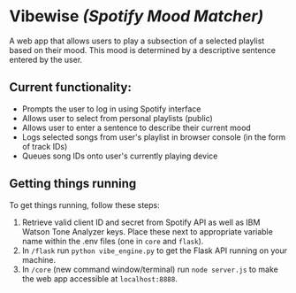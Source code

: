 # Vibewise *(Spotify Mood Matcher)*
A web app that allows users to play a subsection of a selected playlist based on their mood. This mood is determined by a descriptive sentence entered by the user.

## Current functionality:
* Prompts the user to log in using Spotify interface
* Allows user to select from personal playlists (public)
* Allows user to enter a sentence to describe their current mood
* Logs selected songs from user's playlist in browser console (in the form of track IDs)
* Queues song IDs onto user's currently playing device

## Getting things running
To get things running, follow these steps:
1) Retrieve valid client ID and secret from Spotify API as well as IBM Watson Tone Analyzer keys. Place these next to appropriate variable name within the .env files (one in `core` and `flask`).
2) In `/flask` run `python vibe_engine.py` to get the Flask API running on your machine.
3) In `/core` (new command window/terminal) run `node server.js` to make the web app accessible at `localhost:8888`.
